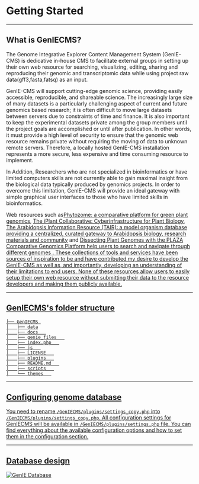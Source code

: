 Getting Started
=============


------------
What is GenIECMS?
------------

The Genome Integrative Explorer Content Management System (GenIE-CMS) is dedicative in-house CMS to facilitate external groups in setting up their own web resource for searching, visualizing, editing, sharing and reproducing their genomic and transcriptomic data while using project raw data(gff3,fasta,fatsq) as an input.

GenIE-CMS will support cutting-edge genomic science, providing easily accessible, reproducible, and shareable science. The increasingly large size of many datasets is a particularly challenging aspect of current and future genomics based research; it is often difficult to move large datasets between servers due to constraints of time and finance. It is also important to keep the experimental datasets private among the group members until the project goals are accomplished or until after publication. In other words, it must provide a high level of security to ensure that the genomic web resource remains private without requiring the moving of data to unknown remote servers. Therefore, a locally hosted GenIE-CMS installation represents a more secure, less expensive and time consuming resource to implement.

In Addition, Researchers who are not specialized in bioinformatics or have limited computers skills are not currently able to gain maximal insight from the biological data typically produced by genomics projects. In order to overcome this limitation, GenIE-CMS will provide an ideal gateway with simple graphical user interfaces to those who have limited skills in bioinformatics.

Web resources such as<a href="http://www.ncbi.nlm.nih.gov/pmc/articles/PMC3245001/">Phytozome: a comparative platform for green plant genomics</a>, <a href="http://www.ncbi.nlm.nih.gov/pmc/articles/PMC3355756/">The iPlant Collaborative: Cyberinfrastructure for Plant Biology</a>, <a href="https://academic.oup.com/nar/article/31/1/224/2401365/The-Arabidopsis-Information-Resource-TAIR-a-model">The Arabidopsis Information Resource (TAIR): a model organism database providing a centralized, curated gateway to Arabidopsis biology, research materials and community</a> and <a href="http://www.plantphysiol.org/content/158/2/590">Dissecting Plant Genomes with the PLAZA Comparative Genomics Platform help users to search and navigate through different genomes . These collections of tools and services have been sources of inspiration to be and have contributed my desire to develop the GenIE-CMS as well as, and importantly, developing an understanding of their limitations to end users. None of these resources allow users to easily setup their own web resource without submitting their data to the resource developers and making them publicly available.


------------------
GenIECMS's folder structure
------------------
```
├── GenIECMS 
│   ├── data
│   ├── docs   
│   ├── genie_files   
│   ├── index.php   
│   ├── js   
│   ├── LICENSE   
│   ├── plugins   
│   ├── README.md   
│   ├── scripts   
│   └── themes   
```
-------------------------
Configuring genome database
-------------------------

You need to rename ```/GenIECMS/plugins/settings_copy.php``` into ```/GenIECMS/plugins/settings_copy.php```. All configuration settings for GenIECMS will be available in ```/GenIECMS/plugins/settings.php``` file. You can find everything about the available configuration options and how to set them in the configuration section.

-------------------------
Database design
-------------------------

![GenIE Database](https://github.com/irusri/GenIECMS/blob/master/docs/images/GenIE_DB.png?raw=true "GenIE Database")


